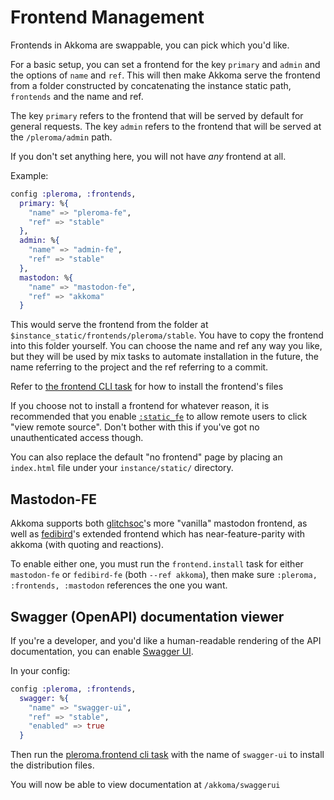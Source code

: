 # Frontend Management

Frontends in Akkoma are swappable, you can pick which you'd like.

For a basic setup, you can set a frontend for the key `primary` and `admin` and the options of `name` and `ref`. This will then make Akkoma serve the frontend from a folder constructed by concatenating the instance static path, `frontends` and the name and ref.

The key `primary` refers to the frontend that will be served by default for general requests. The key `admin` refers to the frontend that will be served at the `/pleroma/admin` path.

If you don't set anything here, you will not have _any_ frontend at all.

Example:

```elixir
config :pleroma, :frontends,
  primary: %{
    "name" => "pleroma-fe",
    "ref" => "stable"
  },
  admin: %{
    "name" => "admin-fe",
    "ref" => "stable"
  },
  mastodon: %{
    "name" => "mastodon-fe",
    "ref" => "akkoma"
  }
```

This would serve the frontend from the folder at `$instance_static/frontends/pleroma/stable`. You have to copy the frontend into this folder yourself. You can choose the name and ref any way you like, but they will be used by mix tasks to automate installation in the future, the name referring to the project and the ref referring to a commit.

Refer to [the frontend CLI task](../../administration/CLI_tasks/frontend) for how to install the frontend's files

If you choose not to install a frontend for whatever reason, it is recommended that you enable [`:static_fe`](#static_fe) to allow remote users to click "view remote source". Don't bother with this if you've got no unauthenticated access though.

You can also replace the default "no frontend" page by placing an `index.html` file under your `instance/static/` directory.

## Mastodon-FE

Akkoma supports both [glitchsoc](https://github.com/glitch-soc/mastodon)'s more "vanilla" mastodon frontend,
as well as [fedibird](https://github.com/fedibird/mastodon)'s extended frontend which has near-feature-parity with akkoma (with quoting and reactions).

To enable either one, you must run the `frontend.install` task for either `mastodon-fe` or `fedibird-fe` (both `--ref akkoma`), then make sure
`:pleroma, :frontends, :mastodon` references the one you want.

## Swagger (OpenAPI) documentation viewer

If you're a developer, and you'd like a human-readable rendering of the
API documentation, you can enable [Swagger UI](https://github.com/swagger-api/swagger-ui).

In your config:

```elixir
config :pleroma, :frontends,
  swagger: %{
    "name" => "swagger-ui",
    "ref" => "stable",
    "enabled" => true
  }
```

Then run the [pleroma.frontend cli task](../../administration/CLI_tasks/frontend) with the name of `swagger-ui` to install the distribution files.

You will now be able to view documentation at `/akkoma/swaggerui`
